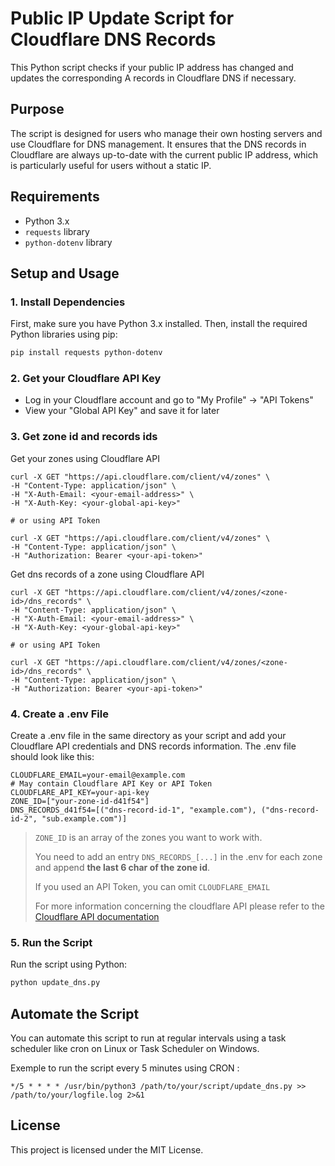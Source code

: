 # Public IP Update Script for Cloudflare DNS Records

This Python script checks if your public IP address has changed and updates the corresponding A records in Cloudflare DNS if necessary.

## Purpose

The script is designed for users who manage their own hosting servers and use Cloudflare for DNS management. It ensures that the DNS records in Cloudflare are always up-to-date with the current public IP address, which is particularly useful for users without a static IP.

## Requirements

- Python 3.x
- `requests` library
- `python-dotenv` library

## Setup and Usage

### 1. Install Dependencies

First, make sure you have Python 3.x installed. Then, install the required Python libraries using pip:

```sh
pip install requests python-dotenv
```

### 2. Get your Cloudflare API Key

- Log in your Cloudflare account and go to "My Profile" -> "API Tokens"
- View your "Global API Key" and save it for later

### 3. Get zone id and records ids

Get your zones using Cloudflare API
```
curl -X GET "https://api.cloudflare.com/client/v4/zones" \
-H "Content-Type: application/json" \
-H "X-Auth-Email: <your-email-address>" \
-H "X-Auth-Key: <your-global-api-key>"

# or using API Token

curl -X GET "https://api.cloudflare.com/client/v4/zones" \
-H "Content-Type: application/json" \
-H "Authorization: Bearer <your-api-token>"
```

Get dns records of a zone using Cloudflare API
```
curl -X GET "https://api.cloudflare.com/client/v4/zones/<zone-id>/dns_records" \
-H "Content-Type: application/json" \
-H "X-Auth-Email: <your-email-address>" \
-H "X-Auth-Key: <your-global-api-key>"

# or using API Token

curl -X GET "https://api.cloudflare.com/client/v4/zones/<zone-id>/dns_records" \
-H "Content-Type: application/json" \
-H "Authorization: Bearer <your-api-token>"
```

### 4. Create a .env File
Create a .env file in the same directory as your script and add your Cloudflare API credentials and DNS records information. The .env file should look like this:

```env
CLOUDFLARE_EMAIL=your-email@example.com
# May contain Cloudflare API Key or API Token
CLOUDFLARE_API_KEY=your-api-key
ZONE_ID=["your-zone-id-d41f54"]
DNS_RECORDS_d41f54=[("dns-record-id-1", "example.com"), ("dns-record-id-2", "sub.example.com")]
```
> `ZONE_ID` is an array of the zones you want to work with.
>
> You need to add an entry `DNS_RECORDS_[...]` in the .env for each zone and append **the last 6 char of the zone id**.
>
> If you used an API Token, you can omit `CLOUDFLARE_EMAIL`
>
> For more information concerning the cloudflare API please refer to the [Cloudflare API documentation](https://developers.cloudflare.com/api)

### 5. Run the Script
Run the script using Python:

```sh
python update_dns.py
```

## Automate the Script

You can automate this script to run at regular intervals using a task scheduler like cron on Linux or Task Scheduler on Windows.

Exemple to run the script every 5 minutes using CRON :
```
*/5 * * * * /usr/bin/python3 /path/to/your/script/update_dns.py >> /path/to/your/logfile.log 2>&1
```

## License
This project is licensed under the MIT License.
